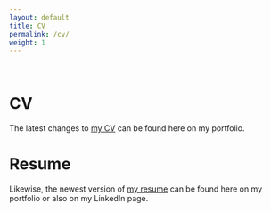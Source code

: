 ```yaml
---
layout: default
title: CV
permalink: /cv/
weight: 1
---
```


&nbsp;

# **CV**

The latest changes to <a target='_blank' rel='noopener noreferrer' href="https://amorehead.github.io/assets/pdf/Alex%20Morehead's%20Curriculum%20Vitae.pdf" >my CV</a> can be found here on my portfolio.

# **Resume**

Likewise, the newest version of <a target='_blank' rel='noopener noreferrer' href="https://amorehead.github.io/assets/pdf/Alex%20Morehead's%20Resume.pdf">my resume</a> can be found here on my portfolio or also on my LinkedIn page.